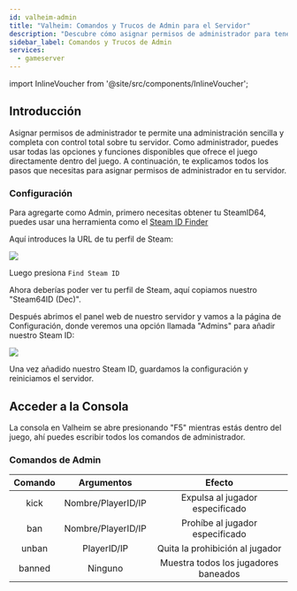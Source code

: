 ```yaml
---
id: valheim-admin
title: "Valheim: Comandos y Trucos de Admin para el Servidor"
description: "Descubre cómo asignar permisos de administrador para tener control total del servidor y gestionar jugadores eficazmente en Valheim → Aprende más ahora"
sidebar_label: Comandos y Trucos de Admin
services:
  - gameserver
---
```


import InlineVoucher from '@site/src/components/InlineVoucher';

## Introducción
Asignar permisos de administrador te permite una administración sencilla y completa con control total sobre tu servidor. Como administrador, puedes usar todas las opciones y funciones disponibles que ofrece el juego directamente dentro del juego. A continuación, te explicamos todos los pasos que necesitas para asignar permisos de administrador en tu servidor.  
<InlineVoucher />

### Configuración
Para agregarte como Admin, primero necesitas obtener tu SteamID64, puedes usar una herramienta como el [Steam ID Finder](https://steamidfinder.com/)

Aquí introduces la URL de tu perfil de Steam:

![](https://screensaver01.zap-hosting.com/index.php/s/e8H8Y4P9ojW9sD2/preview)

Luego presiona `Find Steam ID`

Ahora deberías poder ver tu perfil de Steam, aquí copiamos nuestro "Steam64ID (Dec)".

Después abrimos el panel web de nuestro servidor y vamos a la página de Configuración, donde veremos una opción llamada "Admins" para añadir nuestro Steam ID:

![](https://screensaver01.zap-hosting.com/index.php/s/aJkGRMcmWrnZyiM/preview)

Una vez añadido nuestro Steam ID, guardamos la configuración y reiniciamos el servidor.

## Acceder a la Consola

La consola en Valheim se abre presionando "F5" mientras estás dentro del juego, ahí puedes escribir todos los comandos de administrador.

### Comandos de Admin

|  Comando  |        Argumentos         |               Efecto                |
| :-------: | :-----------------------: | :--------------------------------: |
|   kick    |    Nombre/PlayerID/IP     | Expulsa al jugador especificado    |
|   ban     |    Nombre/PlayerID/IP     | Prohíbe al jugador especificado    |
|  unban    |       PlayerID/IP         | Quita la prohibición al jugador    |
|  banned   |           Ninguno         | Muestra todos los jugadores baneados |

<InlineVoucher />
